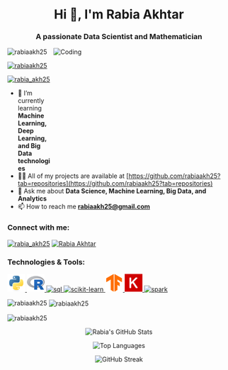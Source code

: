 <h1 align="center">Hi 👋, I'm Rabia Akhtar</h1>
<h3 align="center">A passionate Data Scientist and Mathematician</h3>
<img align="right" alt="Coding" width="400" height="250" src="https://camo.githubusercontent.com/e20822b4282c07ffd010cd05f855a6561d3b62358ca9e607e4901288dd748fcb/68747470733a2f2f63646e2e6472696262626c652e636f6d2f75736572732f323133313939332f73637265656e73686f74732f343934383733362f74686f75676874776f726b732d6769665f6472696262626c652e676966">

<p align="left"> <img src="https://komarev.com/ghpvc/?username=rabiaakh25&label=Profile%20views&color=0e75b6&style=flat" alt="rabiaakh25" /> </p>

<p align="left"> <a href="https://github.com/ryo-ma/github-profile-trophy"><img src="https://github-profile-trophy.vercel.app/?username=rabiaakh25" alt="rabiaakh25" /></a> </p>

<p align="left"> <a href="https://twitter.com/rabia_akh25" target="blank"><img src="https://img.shields.io/twitter/follow/rabia_akh25?logo=twitter&style=for-the-badge" alt="rabia_akh25" /></a> </p>

- 🌱 I’m currently learning **Machine Learning, Deep Learning, and Big Data technologies**
- 👨‍💻 All of my projects are available at [https://github.com/rabiaakh25?tab=repositories](https://github.com/rabiaakh25?tab=repositories)
- 💬 Ask me about **Data Science, Machine Learning, Big Data, and Analytics**
- 📫 How to reach me **rabiaakh25@gmail.com**

<h3 align="left">Connect with me:</h3>
<p align="left">
<a href="https://twitter.com/rabia_akh25" target="blank"><img align="center" src="https://raw.githubusercontent.com/rahuldkjain/github-profile-readme-generator/master/src/images/icons/Social/twitter.svg" alt="rabia_akh25" height="30" width="40" /></a>
<a href="https://www.linkedin.com/in/rabia-akhtar-🇬🇧-a761ab23b/" target="blank"><img align="center" src="https://raw.githubusercontent.com/rahuldkjain/github-profile-readme-generator/master/src/images/icons/Social/linked-in-alt.svg" alt="Rabia Akhtar" height="30" width="40" /></a>
</p>

<h3 align="left">Technologies & Tools:</h3>
<p align="left"> 
  <a href="https://www.python.org" target="_blank" rel="noreferrer"> <img src="https://raw.githubusercontent.com/devicons/devicon/master/icons/python/python-original.svg" alt="python" width="40" height="40"/> </a>
  <a href="https://www.r-project.org/" target="_blank" rel="noreferrer"> <img src="https://raw.githubusercontent.com/devicons/devicon/master/icons/r/r-original.svg" alt="r" width="40" height="40"/> </a>
  <a href="https://www.sql.com/" target="_blank" rel="noreferrer"> <img src="https://raw.githubusercontent.com/devicons/devicon/master/icons/sql/sql-original-wordmark.svg" alt="sql" width="40" height="40"/> </a>
  <a href="https://scikit-learn.org/" target="_blank" rel="noreferrer"> <img src="https://raw.githubusercontent.com/devicons/devicon/master/icons/scikit-learn/scikit-learn-original.svg" alt="scikit-learn" width="40" height="40"/> </a>
  <a href="https://www.tensorflow.org/" target="_blank" rel="noreferrer"> <img src="https://raw.githubusercontent.com/devicons/devicon/master/icons/tensorflow/tensorflow-original.svg" alt="tensorflow" width="40" height="40"/> </a>
  <a href="https://keras.io/" target="_blank" rel="noreferrer"> <img src="https://raw.githubusercontent.com/devicons/devicon/master/icons/keras/keras-original.svg" alt="keras" width="40" height="40"/> </a>
  <a href="https://spark.apache.org/" target="_blank" rel="noreferrer"> <img src="https://raw.githubusercontent.com/devicons/devicon/master/icons/apache/spark-original.svg" alt="spark" width="40" height="40"/> </a>
</p>

<p><img align="left" src="https://github-readme-stats.vercel.app/api/top-langs?username=rabiaakh25&show_icons=true&locale=en&layout=compact" alt="rabiaakh25" /></p>

<p>&nbsp;<img align="center" src="https://github-readme-stats.vercel.app/api?username=rabiaakh25&show_icons=true&locale=en" alt="rabiaakh25" /></p>

<p><img align="center" src="https://github-readme-streak-stats.herokuapp.com/?user=rabiaakh25&" alt="rabiaakh25" /></p>

<p align="center">
  <img src="https://github-readme-stats.vercel.app/api?username=rabiaakh25&show_icons=true&theme=radical" alt="Rabia's GitHub Stats"/>
</p>

<p align="center">
  <img src="https://github-readme-stats.vercel.app/api/top-langs/?username=rabiaakh25&layout=compact&theme=radical" alt="Top Languages"/>
</p>

<p align="center">
  <img src="https://github-readme-streak-stats.herokuapp.com/?user=rabiaakh25&theme=radical" alt="GitHub Streak"/>
</p>
